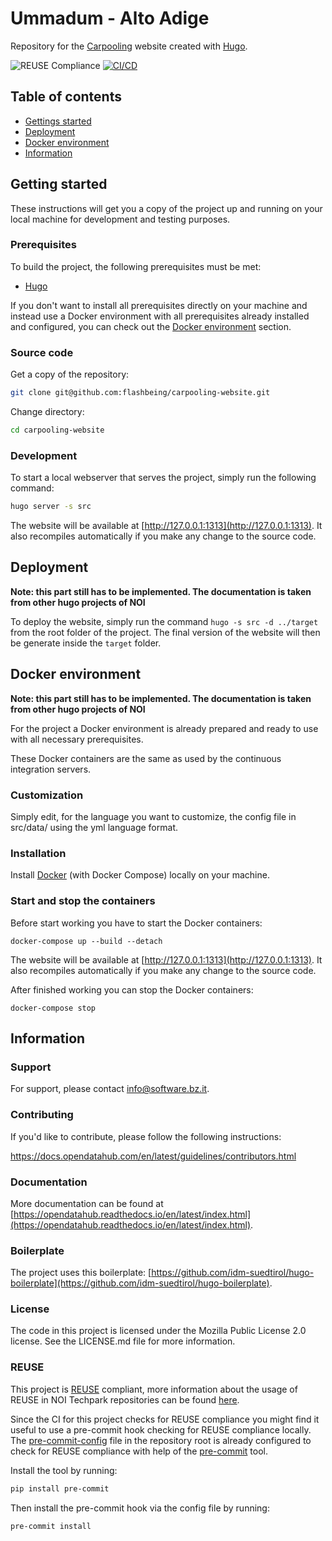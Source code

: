 <!--
SPDX-FileCopyrightText: NOI Techpark <digital@noi.bz.it>

SPDX-License-Identifier: CC0-1.0
-->

# Ummadum - Alto Adige
Repository for the [Carpooling](#) website created with [Hugo](https://gohugo.io/).

![REUSE Compliance](https://github.com/noi-techpark/it.bz.carpooling/actions/workflows/reuse.yml/badge.svg)
[![CI/CD](https://github.com/noi-techpark/it.bz.carpooling/actions/workflows/main.yml/badge.svg)](https://github.com/noi-techpark/it.bz.carpooling/actions/workflows/main.yml)

## Table of contents

- [Gettings started](#getting-started)
- [Deployment](#deployment)
- [Docker environment](#docker-environment)
- [Information](#information)

## Getting started

These instructions will get you a copy of the project up and running
on your local machine for development and testing purposes.

### Prerequisites

To build the project, the following prerequisites must be met:

- [Hugo](https://gohugo.io/)

If you don't want to install all prerequisites directly on your machine and instead use a Docker environment with all prerequisites already installed and configured, you can check out the [Docker environment](#docker-environment) section.

### Source code

Get a copy of the repository:

```bash
git clone git@github.com:flashbeing/carpooling-website.git
```

Change directory:

```bash
cd carpooling-website
```

### Development

To start a local webserver that serves the project, simply run the following command:

```bash
hugo server -s src
```

The website will be available at [http://127.0.0.1:1313](http://127.0.0.1:1313). It also recompiles automatically if you make any change to the source code.

## Deployment

**Note: this part still has to be implemented. The documentation is taken from other hugo projects of NOI**

To deploy the website, simply run the command `hugo -s src -d ../target` from the root folder of the project. The final version of the website will then be generate inside the `target` folder.

## Docker environment

**Note: this part still has to be implemented. The documentation is taken from other hugo projects of NOI**

For the project a Docker environment is already prepared and ready to use with all necessary prerequisites.

These Docker containers are the same as used by the continuous integration servers.

### Customization

Simply edit, for the language you want to customize, the config file in src/data/ using the yml language format.

### Installation

Install [Docker](https://docs.docker.com/install/) (with Docker Compose) locally on your machine.

### Start and stop the containers

Before start working you have to start the Docker containers:

```
docker-compose up --build --detach
```

The website will be available at [http://127.0.0.1:1313](http://127.0.0.1:1313). It also recompiles automatically if you make any change to the source code.

After finished working you can stop the Docker containers:

```
docker-compose stop
```

## Information

### Support

For support, please contact [info@software.bz.it](mailto:info@software.bz.it).

### Contributing

If you'd like to contribute, please follow the following instructions:

https://docs.opendatahub.com/en/latest/guidelines/contributors.html

### Documentation

More documentation can be found at [https://opendatahub.readthedocs.io/en/latest/index.html](https://opendatahub.readthedocs.io/en/latest/index.html).

### Boilerplate

The project uses this boilerplate: [https://github.com/idm-suedtirol/hugo-boilerplate](https://github.com/idm-suedtirol/hugo-boilerplate).

### License

The code in this project is licensed under the Mozilla Public License 2.0 license.
See the LICENSE.md file for more information.

### REUSE

This project is [REUSE](https://reuse.software) compliant, more information about the usage of REUSE in NOI Techpark repositories can be found [here](https://github.com/noi-techpark/odh-docs/wiki/Guidelines-for-developers-and-licenses#guidelines-for-contributors-and-new-developers).

Since the CI for this project checks for REUSE compliance you might find it useful to use a pre-commit hook checking for REUSE compliance locally. The [pre-commit-config](.pre-commit-config.yaml) file in the repository root is already configured to check for REUSE compliance with help of the [pre-commit](https://pre-commit.com) tool.

Install the tool by running:
```bash
pip install pre-commit
```
Then install the pre-commit hook via the config file by running:
```bash
pre-commit install
```
